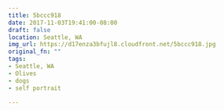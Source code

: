 ```yaml
---
title: 5bccc918
date: 2017-11-03T19:41:00-08:00
draft: false
location: Seattle, WA
img_url: https://d17enza3bfujl8.cloudfront.net/5bccc918.jpg
original_fn: ""
tags:
- Seattle, WA
- Olives
- dogs
- self portrait

---
```

